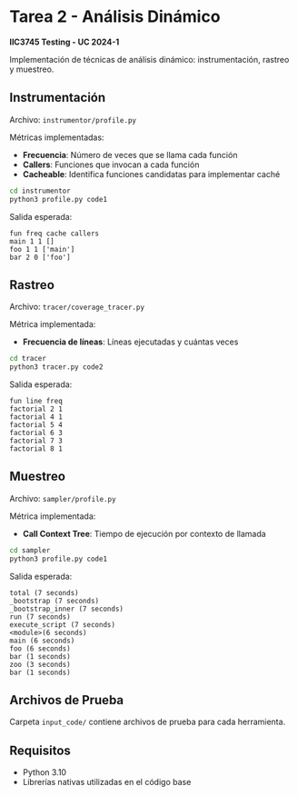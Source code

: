 # Tarea 2 - Análisis Dinámico
**IIC3745 Testing - UC 2024-1**

Implementación de técnicas de análisis dinámico: instrumentación, rastreo y muestreo.

## Instrumentación
Archivo: `instrumentor/profile.py`

Métricas implementadas:
- **Frecuencia**: Número de veces que se llama cada función
- **Callers**: Funciones que invocan a cada función
- **Cacheable**: Identifica funciones candidatas para implementar caché

```bash
cd instrumentor
python3 profile.py code1
```

Salida esperada:
```
fun freq cache callers
main 1 1 []
foo 1 1 ['main']
bar 2 0 ['foo']
```

## Rastreo
Archivo: `tracer/coverage_tracer.py`

Métrica implementada:
- **Frecuencia de líneas**: Líneas ejecutadas y cuántas veces

```bash
cd tracer
python3 tracer.py code2
```

Salida esperada:
```
fun line freq
factorial 2 1
factorial 4 1
factorial 5 4
factorial 6 3
factorial 7 3
factorial 8 1
```

## Muestreo
Archivo: `sampler/profile.py`

Métrica implementada:
- **Call Context Tree**: Tiempo de ejecución por contexto de llamada

```bash
cd sampler
python3 profile.py code1
```

Salida esperada:
```
total (7 seconds)
_bootstrap (7 seconds)
_bootstrap_inner (7 seconds)
run (7 seconds)
execute_script (7 seconds)
<module>(6 seconds)
main (6 seconds)
foo (6 seconds)
bar (1 seconds)
zoo (3 seconds)
bar (1 seconds)
```

## Archivos de Prueba
Carpeta `input_code/` contiene archivos de prueba para cada herramienta.

## Requisitos
- Python 3.10
- Librerías nativas utilizadas en el código base

